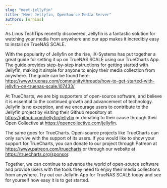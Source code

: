 ```yaml
---
slug: "meet-jellyfin"
title: "Meet Jellyfin, OpenSource Media Server"
authors: [ornias]
---
```


As Linus TechTips recently discovered, Jellyfin is a fantastic solution for watching your media from anywhere and our app makes it incredibly easy to install on TrueNAS SCALE.

With the popularity of Jellyfin on the rise, iX-Systems has put together a great guide for setting it up on TrueNAS SCALE using our TrueCharts App. The guide provides step-by-step instructions for getting started with Jellyfin, making it simple for anyone to enjoy their media collection from anywhere. The guide can be found here: https://www.truenas.com/community/threads/how-to-get-started-with-jellyfin-on-truenas-scale.107433/

At TrueCharts, we are big supporters of open-source software, and believe it is essential to the continued growth and advancement of technology. Jellyfin is no exception, and we encourage users to contribute to the Jellyfin project by visiting their Github repository at https://github.com/jellyfin/jellyfin or donating to their cause through their Open Collective at https://opencollective.com/jellyfin.

The same goes for TrueCharts. Open-source projects like TrueCharts can only survive with the support of its users. If you would like to show your support for TrueCharts, you can donate to our project through Patreon at https://www.patreon.com/truecharts or through our website at https://truecharts.org/sponsor.

Together, we can continue to advance the world of open-source software and provide users with the tools they need to enjoy their media collections from anywhere. Try out our Jellyfin App for TrueNAS SCALE today and see for yourself how easy it is to get started.
